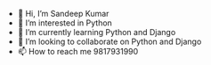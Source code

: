 - 👋 Hi, I’m Sandeep Kumar 
- 👀 I’m interested in Python
- 🌱 I’m currently learning Python and Django
- 💞️ I’m looking to collaborate on Python and Django
- 📫 How to reach me 9817931990

<!---
sandysandysandy/sandysandysandy is a ✨ special ✨ repository because its `README.md` (this file) appears on your GitHub profile.
You can click the Preview link to take a look at your changes.
--->
